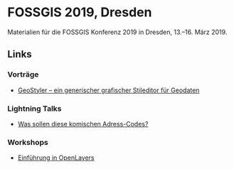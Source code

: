 # FOSSGIS 2019, Dresden

Materialien für die FOSSGIS Konferenz 2019 in Dresden, 13.–16. März 2019.

## Links

### Vorträge

  - [GeoStyler – ein generischer grafischer Stileditor für Geodaten](https://terrestris.github.io/fossgis2019/talks/geostyler.html#/start)

### Lightning Talks

  - [Was sollen diese komischen Adress-Codes?](TODO)

### Workshops

  - [Einführung in OpenLayers](https://openlayers.org/workshop/en/)

